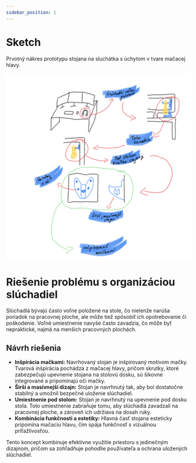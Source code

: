 ```yaml
---
sidebar_position: 1
---
```


# Sketch

Prvotný nákres prototypu stojana na sluchátka s úchytom v tvare mačacej hlavy.

![Sketch](images/sketch_headphone_holder.png)

# Riešenie problému s organizáciou slúchadiel

Slúchadlá bývajú často voľne položené na stole, čo nielenže narúša poriadok na pracovnej ploche, ale môže tiež spôsobiť ich opotrebovanie či poškodenie. Voľné umiestnenie navyše často zavadzia, čo môže byť nepraktické, najmä na menších pracovných plochách.

## Návrh riešenia

- **Inšpirácia mačkami:** Navrhovaný stojan je inšpirovaný motívom mačky. Tvarová inšpirácia pochádza z mačacej hlavy, pričom skrutky, ktoré zabezpečujú upevnenie stojana na stolovú dosku, sú šikovne integrované a pripomínajú oči mačky.
- **Širší a masívnejší dizajn:** Stojan je navrhnutý tak, aby bol dostatočne stabilný a umožnil bezpečné uloženie slúchadiel.
- **Umiestnenie pod stolom:** Stojan je navrhnutý na upevnenie pod dosku stola. Toto umiestnenie zabraňuje tomu, aby slúchadlá zavadzali na pracovnej ploche, a zároveň ich udržiava na dosah ruky.
- **Kombinácia funkčnosti a estetiky:** Hlavná časť stojana esteticky pripomína mačaciu hlavu, čím spája funkčnosť s vizuálnou príťažlivosťou.

Tento koncept kombinuje efektívne využitie priestoru s jedinečným dizajnom, pričom sa zohľadňuje pohodlie používateľa a ochrana uložených slúchadiel.
